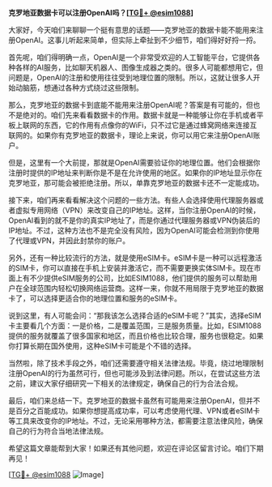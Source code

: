 **克罗地亚数据卡可以注册OpenAI吗？[[TG💪+ @esim1088](https://t.me/s/esim1088)]**

大家好，今天咱们来聊聊一个挺有意思的话题——克罗地亚的数据卡能不能用来注册OpenAI。这事儿听起来简单，但实际上牵扯到不少细节，咱们得好好捋一捋。

首先呢，咱们得明确一点，OpenAI是一个非常受欢迎的人工智能平台，它提供各种各样的AI服务，比如聊天机器人、图像生成器之类的。很多人可能都想用它，但问题是，OpenAI的注册和使用往往受到地理位置的限制。所以，这就让很多人开始动脑筋，想通过各种方式绕过这些限制。

那么，克罗地亚的数据卡到底能不能用来注册OpenAI呢？答案是有可能的，但也不是绝对的。咱们先来看看数据卡的作用。数据卡就是一种能够让你在手机或者平板上联网的东西，它的作用有点像你的WiFi，只不过它是通过蜂窝网络来连接互联网的。如果你有克罗地亚的数据卡，理论上来说，你可以用它来注册OpenAI账户。

但是，这里有一个大前提，那就是OpenAI需要验证你的地理位置。他们会根据你注册时提供的IP地址来判断你是不是在允许使用的地区。如果你的IP地址显示你在克罗地亚，那可能会被拒绝注册。所以，单靠克罗地亚的数据卡还不一定能成功。

接下来，咱们再来看看解决这个问题的一些方法。有些人会选择使用代理服务器或者虚拟专用网络（VPN）来改变自己的IP地址。这样，当你注册OpenAI的时候，OpenAI看到的就不是你的真实IP地址了，而是你通过代理服务器或VPN伪装后的IP地址。不过，这种方法也不是完全没有风险，因为OpenAI可能会检测到你使用了代理或VPN，并因此封禁你的账户。

另外，还有一种比较流行的方法，就是使用eSIM卡。eSIM卡是一种可以远程激活的SIM卡，你可以直接在手机上安装并激活它，而不需要更换实体SIM卡。现在市面上有不少提供eSIM服务的公司，比如ESIM1088，他们提供的服务可以帮助用户在全球范围内轻松切换网络运营商。这样一来，你就不用局限于克罗地亚的数据卡了，可以选择更适合你的地理位置和服务的eSIM卡。

说到这里，有人可能会问：“那我该怎么选择合适的eSIM卡呢？”其实，选择eSIM卡主要看几个方面：一是价格，二是覆盖范围，三是服务质量。比如，ESIM1088提供的服务就覆盖了很多国家和地区，而且价格也比较合理，服务也很稳定。如果你打算长期在国外使用，这种eSIM卡可能是个不错的选择。

当然啦，除了技术手段之外，咱们还需要遵守相关法律法规。毕竟，绕过地理限制注册OpenAI的行为虽然可行，但也可能涉及到法律问题。所以，在尝试这些方法之前，建议大家仔细研究一下相关的法律规定，确保自己的行为合法合规。

最后，咱们来总结一下。克罗地亚的数据卡虽然有可能用来注册OpenAI，但并不是百分之百能成功。如果你想提高成功率，可以考虑使用代理、VPN或者eSIM卡等工具来改变你的IP地址。不过，无论采用哪种方法，都需要注意法律风险，确保自己的行为符合当地法律法规。

希望这篇文章能帮到大家！如果还有其他问题，欢迎在评论区留言讨论。咱们下期再见！

[[TG💪+ @esim1088](https://t.me/s/esim1088) ![Image](https://i.postimg.cc/4NQfJmqS/Snipaste-2025-05-13-00-14-12.png)]